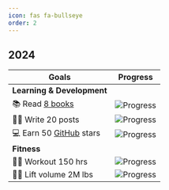 ```yaml
---
icon: fas fa-bullseye
order: 2
---
```


## 2024

| Goals | Progress |
|---------------------|-------------------------------------------------|
| **Learning & Development** |
| 📚 Read [8 books](https://www.goodreads.com/user/show/160841838-quentin-lintz) | ![Progress](https://progress-bar.xyz/10/?scale=8&suffix=&width=150) |
| ✍🏻 Write 20 posts | ![Progress](https://progress-bar.xyz/6/?scale=12&suffix=&width=150) |
| 💻 Earn 50 [GitHub](https://github.com/quentinlintz) stars | ![Progress](https://progress-bar.xyz/42/?scale=50&suffix=&width=150) |
| **Fitness** |
| 🏋🏻 Workout 150 hrs | ![Progress](https://progress-bar.xyz/78/?scale=150&suffix=%20hrs&width=150) |
| 💪🏻 Lift volume 2M lbs | ![Progress](https://progress-bar.xyz/1327/?scale=2000&suffix=k%20lbs&width=150) |
